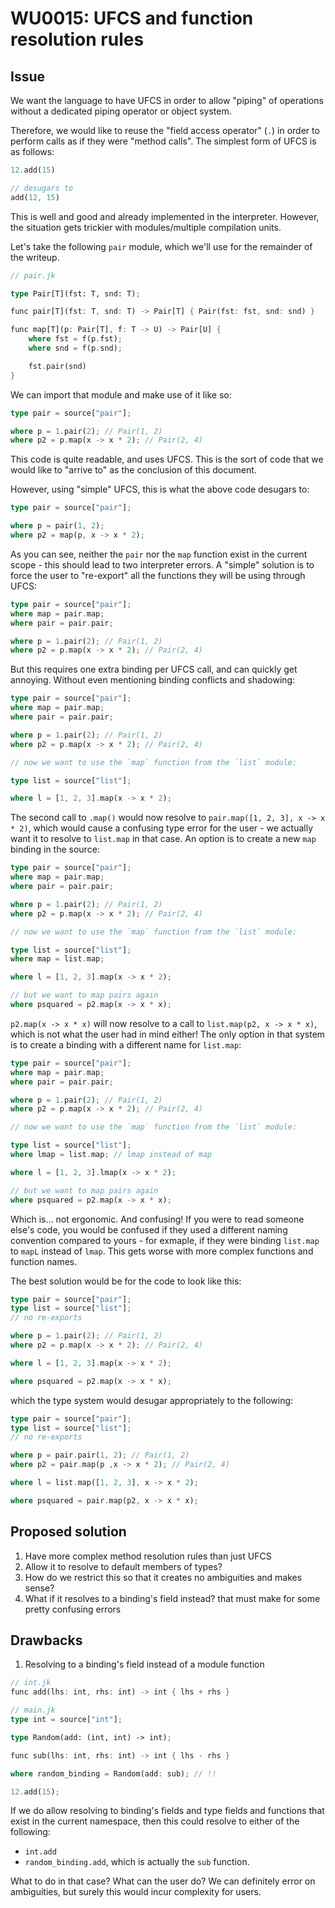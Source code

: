 # WU0015: UFCS and function resolution rules

## Issue

We want the language to have UFCS in order to allow "piping" of operations without a dedicated piping operator or object system.

Therefore, we would like to reuse the "field access operator" (`.`) in order to perform calls as if they were "method calls". The simplest form of UFCS is as follows:

```rust
12.add(15)

// desugars to
add(12, 15)
```

This is well and good and already implemented in the interpreter. However, the situation gets trickier with modules/multiple compilation units.

Let's take the following `pair` module, which we'll use for the remainder of the writeup.

```rust
// pair.jk

type Pair[T](fst: T, snd: T);

func pair[T](fst: T, snd: T) -> Pair[T] { Pair(fst: fst, snd: snd) }

func map[T](p: Pair[T], f: T -> U) -> Pair[U] {
    where fst = f(p.fst);
    where snd = f(p.snd);

    fst.pair(snd)
}
```

We can import that module and make use of it like so:

```rust
type pair = source["pair"];

where p = 1.pair(2); // Pair(1, 2)
where p2 = p.map(x -> x * 2); // Pair(2, 4)
```

This code is quite readable, and uses UFCS. This is the sort of code that we would like to "arrive to" as the conclusion of this document.

However, using "simple" UFCS, this is what the above code desugars to:

```rust
type pair = source["pair"];

where p = pair(1, 2);
where p2 = map(p, x -> x * 2);
```

As you can see, neither the `pair` nor the `map` function exist in the current scope - this
should lead to two interpreter errors. A "simple" solution is to force the user to "re-export"
all the functions they will be using through UFCS:

```rust
type pair = source["pair"];
where map = pair.map;
where pair = pair.pair;

where p = 1.pair(2); // Pair(1, 2)
where p2 = p.map(x -> x * 2); // Pair(2, 4)
```

But this requires one extra binding per UFCS call, and can quickly get annoying. Without even mentioning binding conflicts and shadowing:

```rust
type pair = source["pair"];
where map = pair.map;
where pair = pair.pair;

where p = 1.pair(2); // Pair(1, 2)
where p2 = p.map(x -> x * 2); // Pair(2, 4)

// now we want to use the `map` function from the `list` module:

type list = source["list"];

where l = [1, 2, 3].map(x -> x * 2);
```

The second call to `.map()` would now resolve to `pair.map([1, 2, 3], x -> x * 2)`, which would cause a confusing type error for the user - we actually want it to resolve to `list.map` in that case.
An option is to create a new `map` binding in the source:


```rust
type pair = source["pair"];
where map = pair.map;
where pair = pair.pair;

where p = 1.pair(2); // Pair(1, 2)
where p2 = p.map(x -> x * 2); // Pair(2, 4)

// now we want to use the `map` function from the `list` module:

type list = source["list"];
where map = list.map;

where l = [1, 2, 3].map(x -> x * 2);

// but we want to map pairs again
where psquared = p2.map(x -> x * x);
```

`p2.map(x -> x * x)` will now resolve to a call to `list.map(p2, x -> x * x)`, which is not what the user had in mind either! The only option in that system is to create a binding with a different name for `list.map`:

```rust
type pair = source["pair"];
where map = pair.map;
where pair = pair.pair;

where p = 1.pair(2); // Pair(1, 2)
where p2 = p.map(x -> x * 2); // Pair(2, 4)

// now we want to use the `map` function from the `list` module:

type list = source["list"];
where lmap = list.map; // lmap instead of map

where l = [1, 2, 3].lmap(x -> x * 2);

// but we want to map pairs again
where psquared = p2.map(x -> x * x);
```

Which is... not ergonomic. And confusing! If you were to read someone else's code, you would be confused if they used a different naming convention compared to yours - for exmaple, if they were binding `list.map` to `mapL` instead of `lmap`. This gets worse with more complex functions and function names.

The best solution would be for the code to look like this:

```rust
type pair = source["pair"];
type list = source["list"];
// no re-exports

where p = 1.pair(2); // Pair(1, 2)
where p2 = p.map(x -> x * 2); // Pair(2, 4)

where l = [1, 2, 3].map(x -> x * 2);

where psquared = p2.map(x -> x * x);
```

which the type system would desugar appropriately to the following:

```rust
type pair = source["pair"];
type list = source["list"];
// no re-exports

where p = pair.pair(1, 2); // Pair(1, 2)
where p2 = pair.map(p ,x -> x * 2); // Pair(2, 4)

where l = list.map([1, 2, 3], x -> x * 2);

where psquared = pair.map(p2, x -> x * x);
```

## Proposed solution

1. Have more complex method resolution rules than just UFCS
2. Allow it to resolve to default members of types?
  1. How do we restrict this so that it creates no ambiguities and makes sense?
  2. What if it resolves to a binding's field instead? that must make for some pretty confusing errors

## Drawbacks

1. Resolving to a binding's field instead of a module function

```rust
// int.jk
func add(lhs: int, rhs: int) -> int { lhs + rhs }

// main.jk
type int = source["int"];

type Random(add: (int, int) -> int);

func sub(lhs: int, rhs: int) -> int { lhs - rhs }

where random_binding = Random(add: sub); // !!

12.add(15);
```

If we do allow resolving to binding's fields and type fields and functions that exist in the current namespace, then this could resolve to either of the following:

- `int.add`
- `random_binding.add`, which is actually the `sub` function.

What to do in that case? What can the user do? We can definitely error on ambiguities, but surely this would incur complexity for users.